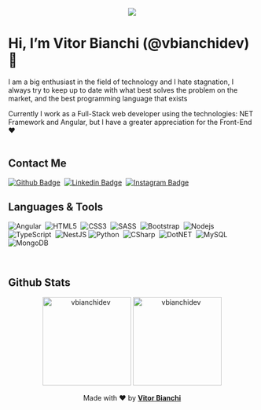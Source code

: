 <p align="center">
  <img 
    src="https://capsule-render.vercel.app/api?type=cylinder&color=101a3a&fontColor=a2ea06&text=Vitor%20Bianchi&height=150&fontSize=60&desc=@vbianchidev&descAlignY=78&descAlign=63">
</p>

# Hi, I’m Vitor Bianchi (@vbianchidev) 👾

I am a big enthusiast in the field of technology and I hate stagnation, I always try to keep up to date with what best solves the problem on the market, and the best programming language that exists<br/>

Currently I work as a Full-Stack web developer using the technologies: NET Framework and Angular, but I have a greater appreciation for the Front-End ❤<br/><br/>

## Contact Me  <br/>
[![Github Badge](https://img.shields.io/badge/-Github-101a3a?style=for-the-badge&logo=Github&logoColor=a2ea06)](https://github.com/vbianchidev/)&nbsp;
[![Linkedin Badge](https://img.shields.io/badge/-LinkedIn-101a3a?style=for-the-badge&logo=Linkedin&logoColor=a2ea06&link=https://www.linkedin.com/in/vitor-bianchi-0a10ba205/)](https://www.linkedin.com/in/vbianchidev/)&nbsp;
[![Instagram Badge](https://img.shields.io/badge/-Instagram-101a3a?style=for-the-badge&logo=Instagram&logoColor=a2ea06)](https://github.com/vbianchidev/)<br/>

## Languages & Tools <br/>

![Angular](https://img.shields.io/badge/Angular-101a3a?style=for-the-badge&logo=Angular&logoColor=a2ea06)&nbsp;
![HTML5](https://img.shields.io/badge/HTML5-101a3a?style=for-the-badge&logo=html5&logoColor=a2ea06)&nbsp;
![CSS3](https://img.shields.io/badge/CSS3-101a3a?style=for-the-badge&logo=css3&logoColor=a2ea06)&nbsp;
![SASS](https://img.shields.io/badge/SASS-101a3a?style=for-the-badge&logo=sass&logoColor=a2ea06)&nbsp;
![Bootstrap](https://img.shields.io/badge/Bootstrap-101a3a?style=for-the-badge&logo=bootstrap&logoColor=a2ea06)&nbsp;
![Nodejs](https://img.shields.io/badge/NodeJS-101a3a?style=for-the-badge&logo=node.js&logoColor=a2ea06)&nbsp;
![TypeScript](https://img.shields.io/badge/TypeScript-101a3a?style=for-the-badge&logo=typescript&logoColor=a2ea06)&nbsp;
![NestJS](https://img.shields.io/badge/NestJS-101a3a?style=for-the-badge&logo=NestJS&logoColor=a2ea06)
![Python](https://img.shields.io/badge/Python-101a3a?style=for-the-badge&logo=python&logoColor=a2ea06)&nbsp;
![CSharp](https://img.shields.io/badge/C%23-101a3a?style=for-the-badge&logo=c-sharp&logoColor=a2ea06)&nbsp;
![DotNET](https://img.shields.io/badge/-.NET-101a3a?style=for-the-badge&logo=.Net&logoColor=a2ea06)&nbsp;
![MySQL](https://img.shields.io/badge/-MySQL-101a3a?style=for-the-badge&logo=mysql&logoColor=a2ea06)&nbsp;
![MongoDB](https://img.shields.io/badge/-MongoDB-101a3a?style=for-the-badge&logo=mongodb&logoColor=a2ea06)&nbsp;

<br/>

## Github Stats

<p align="center">
  <img
    height="180em"
    src="https://github-readme-stats.vercel.app/api/top-langs?username=vbianchidev&show_icons=true&locale=pt-BR&layout=compact&title_color=a2ea06&text_color=ffffff&hide_border=true&bg_color=101a3a&icon_color=101a3a" 
    alt="vbianchidev"/>
  <img 
    height="180em"
    src="https://github-readme-stats.vercel.app/api?username=vbianchidev&show_icons=true&locale=pt-BR&title_color=a2ea06&text_color=ffffff&hide_border=true&bg_color=101a3a&icon_color=a2ea06" 
    alt="vbianchidev"/>
</p>

<p align="center">
  Made with ❤ by <b><a href="https://github.com/vbianchidev/" target="_blank">Vitor Bianchi</a></b>
</p>
